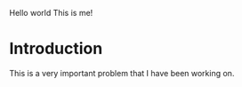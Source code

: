 Hello world
This is me!
# Introduction
This is a very important problem that I have been working on.
